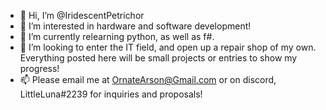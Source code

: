 - 👋 Hi, I’m @IridescentPetrichor
- 👀 I’m interested in hardware and software development!
- 🌱 I’m currently relearning python, as well as f#.
- 💞️ I’m looking to enter the IT field, and open up a repair shop of my own. Everything posted here will be small projects or entries to show my progress!
- 📫 Please email me at OrnateArson@Gmail.com or on discord, LittleLuna#2239 for inquiries and proposals!

<!---
IridescentPetrichor/IridescentPetrichor is a ✨ special ✨ repository because its `README.md` (this file) appears on your GitHub profile.
You can click the Preview link to take a look at your changes.
--->
